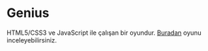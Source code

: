 Genius
======

HTML5/CSS3 ve JavaScript ile çalışan bir oyundur. <a href="http://sercaneraslan.github.io/Genius/">Buradan</a> oyunu inceleyebilirsiniz.
